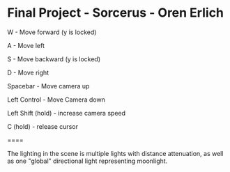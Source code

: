 
Final Project - Sorcerus - Oren Erlich
=====

W - Move forward (y is locked)

A - Move left

S - Move backward (y is locked)

D - Move right

Spacebar - Move camera up

Left Control - Move Camera down

Left Shift (hold) - increase camera speed

C (hold) - release cursor

====

The lighting in the scene is multiple lights with distance attenuation, as well as one "global" directional light representing moonlight.
